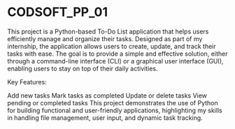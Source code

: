 # CODSOFT_PP_01

This project is a Python-based To-Do List application that helps users efficiently manage and organize their tasks. Designed as part of my internship, the application allows users to create, update, and track their tasks with ease. The goal is to provide a simple and effective solution, either through a command-line interface (CLI) or a graphical user interface (GUI), enabling users to stay on top of their daily activities.

Key Features:

Add new tasks
Mark tasks as completed
Update or delete tasks
View pending or completed tasks
This project demonstrates the use of Python for building functional and user-friendly applications, highlighting my skills in handling file management, user input, and dynamic task tracking.

